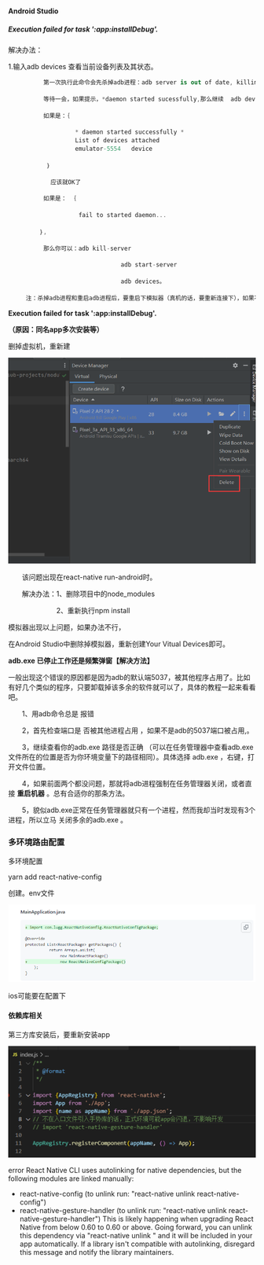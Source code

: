 # 



#### Android Studio

##### Execution failed for task ':app:installDebug'.

解决办法：

1.输入adb devices 查看当前设备列表及其状态。

```csharp
          第一次执行此命令会先杀掉adb进程：adb server is out of date, killing....

          等待一会，如果提示，*daemon started sucessfully,那么继续  adb devices 查看设备状态，

          如果是：｛

                   * daemon started successfully *
                   List of devices attached
                   emulator-5554   device

           ｝

            应该就OK了

          如果是： ｛

                    fail to started daemon...

         ｝,

          那么你可以：adb kill-server

                                adb start-server

                                adb devices。

     注：杀掉adb进程和重启adb进程后，要重启下模拟器（真机的话，要重新连接下），如果不行，可能还要重启Android studio或重启电脑。
```



**Execution failed for task ':app:installDebug'.**

**（原因：同名app多次安装等）**

删掉虚拟机，重新建

![](image-20221219204551927.png)



　　该问题出现在react-native run-android时。

　　解决办法：1、删除项目中的node_modules

　　　　　　　2、重新执行npm install



模拟器出现以上问题，如果办法不行，

在Android Studio中删除掉模拟器，重新创建Your Vitual Devices即可。



**adb.exe 已停止工作还是频繁弹窗【解决方法】**

一般出现这个错误的原因都是因为adb的默认端5037，被其他程序占用了。比如有好几个类似的程序，只要卸载掉该多余的软件就可以了，具体的教程一起来看看吧。

　　1、用adb命令总是 报错

　　2，首先检查端口是 否被其他进程占用 ，如果不是adb的5037端口被占用,。

　　3，继续查看你的adb.exe 路径是否正确 （可以在任务管理器中查看adb.exe文件所在的位置是否为你环境变量下的路径相同）。具体选择 adb.exe ，右键，打开文件位置。

　　4，如果前面两个都没问题，那就将adb进程强制在任务管理器关闭，或者直接 **重启机器** 。总有合适你的那条方法。

　　5，貌似adb.exe正常在任务管理器就只有一个进程，然而我却当时发现有3个进程，所以立马 关闭多余的adb.exe 。





### 多环境路由配置



多环境配置

yarn add react-native-config

创建。env文件



![image-20221221135804991](image-20221221135804991.png)

ios可能要在配置下



#### 依赖库相关

第三方库安装后，要重新安装app

![image-20221221145033228](image-20221221145033228.png)





error React Native CLI uses autolinking for native dependencies, but the following modules are linked manually: 
  - react-native-config (to unlink run: "react-native unlink react-native-config")
  - react-native-gesture-handler (to unlink run: "react-native unlink react-native-gesture-handler")
This is likely happening when upgrading React Native from below 0.60 to 0.60 or above. Going forward, you can unlink this dependency via "react-native unlink <dependency>" and it will be included in your app automatically. If a library
isn't compatible with autolinking, disregard this message and notify the library maintainers.